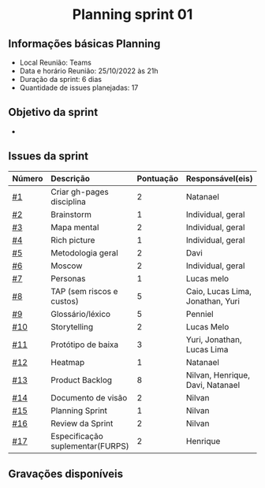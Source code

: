 # <center> Planning sprint 01


## Informações básicas Planning
  - Local Reunião: Teams
  - Data e horário Reunião: 25/10/2022 às 21h
  - Duração da sprint: 6 dias
  - Quantidade de issues planejadas: 17

## Objetivo da sprint 
  -

## Issues da sprint

| Número | Descrição | Pontuação | Responsável(eis) |
| :- | :- | :- | :- |
| [#1](https://github.com/UnBArqDsw2021-2/2021.2_G2_lava-jato/issues/1)   | Criar gh-pages disciplina | 2 | Natanael |
| [#2](https://github.com/UnBArqDsw2021-2/2021.2_G2_lava-jato/issues/2)   | Brainstorm | 1 | Individual, geral  |
| [#3](https://github.com/UnBArqDsw2021-2/2021.2_G2_lava-jato/issues/3)   | Mapa mental |2| Individual, geral  |
| [#4](https://github.com/UnBArqDsw2021-2/2021.2_G2_lava-jato/issues/4)   | Rich picture | 1 | Individual, geral  |
| [#5](https://github.com/UnBArqDsw2021-2/2021.2_G2_lava-jato/issues/5)   | Metodologia geral | 2 | Davi |
| [#6](https://github.com/UnBArqDsw2021-2/2021.2_G2_lava-jato/issues/6)   | Moscow | 2 | Individual, geral  |
| [#7](https://github.com/UnBArqDsw2021-2/2021.2_G2_lava-jato/issues/7)   | Personas | 1 | Lucas melo  |
| [#8](https://github.com/UnBArqDsw2021-2/2021.2_G2_lava-jato/issues/8)   | TAP (sem riscos e custos) | 5 | Caio, Lucas Lima, Jonathan, Yuri|
| [#9](https://github.com/UnBArqDsw2021-2/2021.2_G2_lava-jato/issues/9)   | Glossário/léxico | 5 | Penniel  |
| [#10](https://github.com/UnBArqDsw2021-2/2021.2_G2_lava-jato/issues/10)   | Storytelling | 2 | Lucas Melo  |
| [#11](https://github.com/UnBArqDsw2021-2/2021.2_G2_lava-jato/issues/11)   | Protótipo de baixa | 3 | Yuri, Jonathan, Lucas Lima  |
| [#12](https://github.com/UnBArqDsw2021-2/2021.2_G2_lava-jato/issues/12)   | Heatmap | 1 |  Natanael |
| [#13](https://github.com/UnBArqDsw2021-2/2021.2_G2_lava-jato/issues/13)   | Product Backlog | 8 | Nilvan, Henrique, Davi, Natanael |
| [#14](https://github.com/UnBArqDsw2021-2/2021.2_G2_lava-jato/issues/14)   | Documento de visão | 2 | Nilvan  |
| [#15](https://github.com/UnBArqDsw2021-2/2021.2_G2_lava-jato/issues/15)   | Planning Sprint | 1 |  Nilvan |
| [#16](https://github.com/UnBArqDsw2021-2/2021.2_G2_lava-jato/issues/15)   | Review da Sprint | 2 |  Nilvan |
| [#17](https://github.com/UnBArqDsw2021-2/2021.2_G2_lava-jato/issues/17)   | Especificação suplementar(FURPS) | 2 |  Henrique |


## Gravações disponíveis

   

